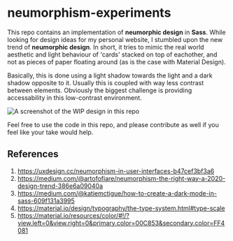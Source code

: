 # neumorphism-experiments
This repo contains an implementation of **neumorphic design** in **Sass**.
While looking for design ideas for my personal website, I stumbled upon the new trend of **neumorphic design**. In short, it tries to mimic the real world aesthetic and light behaviour of 'cards' stacked on top of eachother, and not as pieces of paper floating around (as is the case with Material Design).

Basically, this is done using a light shadow towards the light and a dark shadow opposite to it. Usually this is coupled with way less contrast between elements. Obviously the biggest challenge is providing accessability in this low-contrast environment.

![A screenshot of the WIP design in this repo](.img/example.png)

Feel free to use the code in this repo, and please contribute as well if you feel like your take would help.

## References
1. https://uxdesign.cc/neumorphism-in-user-interfaces-b47cef3bf3a6
2. https://medium.com/@artofofiare/neumorphism-the-right-way-a-2020-design-trend-386e6a09040a
3. https://medium.com/@katiemctigue/how-to-create-a-dark-mode-in-sass-609f131a3995
4. https://material.io/design/typography/the-type-system.html#type-scale
5. https://material.io/resources/color/#!/?view.left=0&view.right=0&primary.color=00C853&secondary.color=FF4081
